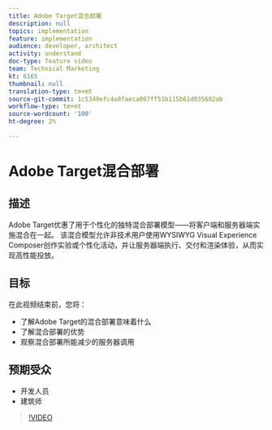 ```yaml
---
title: Adobe Target混合部署
description: null
topics: implementation
feature: implementation
audience: developer, architect
activity: understand
doc-type: feature video
team: Technical Marketing
kt: 6165
thumbnail: null
translation-type: tm+mt
source-git-commit: 1c5349efc4a8faeca007ff51b115b61d035602ab
workflow-type: tm+mt
source-wordcount: '100'
ht-degree: 2%

---
```



# Adobe Target混合部署

## 描述

Adobe Target优惠了用于个性化的独特混合部署模型——将客户端和服务器端实施混合在一起。 该混合模型允许非技术用户使用WYSIWYG Visual Experience Composer创作实验或个性化活动，并让服务器端执行、交付和渲染体验，从而实现高性能投放。 

## 目标

在此视频结束前，您将：

* 了解Adobe Target的混合部署意味着什么
* 了解混合部署的优势
* 观察混合部署所能减少的服务器调用

## 预期受众

* 开发人员
* 建筑师

>[!VIDEO](https://video.tv.adobe.com/v/41698/?quality=12)

<!-- JUDY: add to this once we have documentation. And/or add to this, with links to the on-device decisioning content. For more information, visit the [documentation](https://docs.adobe.com/content/help/en/target/using/implement-target/implementing-target.html). -->
